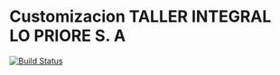 Customizacion TALLER INTEGRAL LO PRIORE S. A
=============================================
[![Build Status](https://travis-ci.org/jobiols/cl-iomaq.svg?branch=9.0)](https://travis-ci.org/jobiols/cl-iomaq)
